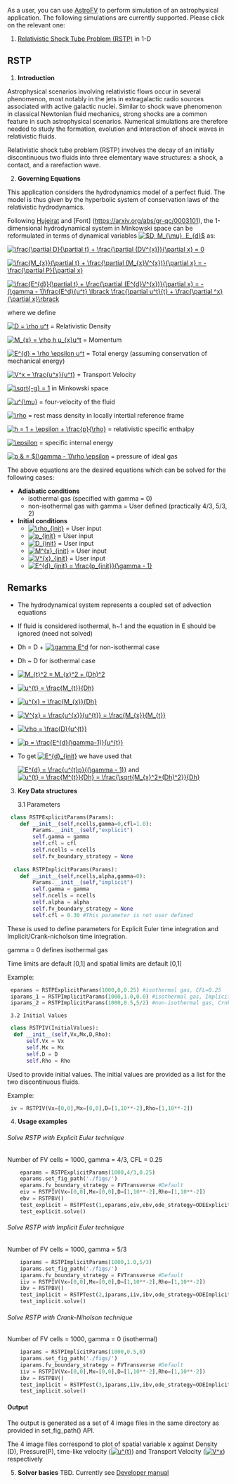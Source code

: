 As a user, you can use [AstroFV](https://njase.github.io/AstroFV/) to perform simulation of an astrophysical application.
The following simulations are currently supported. Please click on the relevant one:
1. [Relativistic Shock Tube Problem (RSTP)](#RSTP) in 1-D

## RSTP
1. **Introduction**

Astrophysical scenarios involving relativistic flows occur in several phenomenon, most notably in the jets in extragalactic radio sources associated with active galactic nuclei. Similar to shock wave phenomenon in classical Newtonian fluid mechanics, strong shocks are a common feature in
such astrophysical scenarios. Numerical simulations are therefore needed to study the formation, evolution and interaction of shock waves in relativistic fluids.

Relativistic shock tube problem (RSTP) involves the decay of an initially discontinuous two fluids into three elementary wave structures:
a shock, a contact, and a rarefaction wave.

2. **Governing Equations**

This application considers the hydrodynamics model of a perfect fluid. The model is thus given by the hyperbolic system of conservation
laws of the relativistic hydrodynamics.

Following [Hujeirat](https://arxiv.org/abs/0903.3025) and [Font] (https://arxiv.org/abs/gr-qc/0003101), the 1-dimensional hydrodynamical system in Minkowski space can be reformulated in terms of dynamical variables
<a href="https://www.codecogs.com/eqnedit.php?latex=\bg_white&space;$D,&space;M_{x},&space;E_{d}$" target="_blank"><img src="https://latex.codecogs.com/png.latex?\bg_white&space;$D,&space;M_{\mu},&space;E_{d}$" title="$D, M_{\mu}, E_{d}$" /></a>
as:

<a href="https://www.codecogs.com/eqnedit.php?latex=\bg_white&space;\frac{\partial&space;D}{\partial&space;t}&space;&plus;&space;\frac{\partial&space;(DV^{x})}{\partial&space;x}&space;=&space;0" target="_blank"><img src="https://latex.codecogs.com/png.latex?\bg_white&space;\frac{\partial&space;D}{\partial&space;t}&space;&plus;&space;\frac{\partial&space;(DV^{x})}{\partial&space;x}&space;=&space;0" title="\frac{\partial D}{\partial t} + \frac{\partial (DV^{x})}{\partial x} = 0" /></a>

<a href="https://www.codecogs.com/eqnedit.php?latex=\bg_white&space;\frac{M_{x}}{\partial&space;t}&space;&plus;&space;\frac{\partial&space;(M_{x}V^{x})}{\partial&space;x}&space;=&space;-\frac{\partial&space;P}{\partial&space;x}" target="_blank"><img src="https://latex.codecogs.com/png.latex?\bg_white&space;\frac{M_{x}}{\partial&space;t}&space;&plus;&space;\frac{\partial&space;(M_{x}V^{x})}{\partial&space;x}&space;=&space;-\frac{\partial&space;P}{\partial&space;x}" title="\frac{M_{x}}{\partial t} + \frac{\partial (M_{x}V^{x})}{\partial x} = -\frac{\partial P}{\partial x}" /></a>

<a href="https://www.codecogs.com/eqnedit.php?latex=\bg_white&space;\frac{E^{d}}{\partial&space;t}&space;&plus;&space;\frac{\partial&space;(E^{d}V^{x})}{\partial&space;x}&space;=&space;-(\gamma&space;-&space;1)\frac{E^d}{u^t}&space;\lbrack&space;\frac{\partial&space;u^t}{t}&space;&plus;&space;\frac{\partial&space;^x}{\partial&space;x}\rbrack" target="_blank"><img src="https://latex.codecogs.com/png.latex?\bg_white&space;\frac{E^{d}}{\partial&space;t}&space;&plus;&space;\frac{\partial&space;(E^{d}V^{x})}{\partial&space;x}&space;=&space;-(\gamma&space;-&space;1)\frac{E^d}{u^t}&space;\lbrack&space;\frac{\partial&space;u^t}{t}&space;&plus;&space;\frac{\partial&space;^x}{\partial&space;x}\rbrack" title="\frac{E^{d}}{\partial t} + \frac{\partial (E^{d}V^{x})}{\partial x} = -(\gamma - 1)\frac{E^d}{u^t} \lbrack \frac{\partial u^t}{t} + \frac{\partial ^x}{\partial x}\rbrack" /></a>

where we define

<a href="https://www.codecogs.com/eqnedit.php?latex=\bg_white&space;D&space;=&space;\rho&space;u^t" target="_blank"><img src="https://latex.codecogs.com/png.latex?\bg_white&space;D&space;=&space;\rho&space;u^t" title="D = \rho u^t" /></a>
 = Relativistic Density
 
 <a href="https://www.codecogs.com/eqnedit.php?latex=\bg_white&space;M_{x}&space;=&space;\rho&space;h&space;u_{x}u^t" target="_blank"><img src="https://latex.codecogs.com/png.latex?\bg_white&space;M_{x}&space;=&space;\rho&space;h&space;u_{x}u^t" title="M_{x} = \rho h u_{x}u^t" /></a>
 = Momentum
 
 <a href="https://www.codecogs.com/eqnedit.php?latex=\bg_white&space;E^{d}&space;=&space;\rho&space;\epsilon&space;u^t" target="_blank"><img src="https://latex.codecogs.com/png.latex?\bg_white&space;E^{d}&space;=&space;\rho&space;\epsilon&space;u^t" title="E^{d} = \rho \epsilon u^t" /></a>
 = Total energy (assuming conservation of mechanical energy)
 
 <a href="https://www.codecogs.com/eqnedit.php?latex=\bg_white&space;V^x&space;=&space;\frac{u^x}{u^t}" target="_blank"><img src="https://latex.codecogs.com/png.latex?\bg_white&space;V^x&space;=&space;\frac{u^x}{u^t}" title="V^x = \frac{u^x}{u^t}" /></a>
 = Transport Velocity
 
 <a href="https://www.codecogs.com/eqnedit.php?latex=\bg_white&space;\sqrt{-g}&space;=&space;1" target="_blank"><img src="https://latex.codecogs.com/png.latex?\bg_white&space;\sqrt{-g}&space;=&space;1" title="\sqrt{-g} = 1" /></a>
   in Minkowski space
 
 <a href="https://www.codecogs.com/eqnedit.php?latex=\bg_white&space;u^{\mu}" target="_blank"><img src="https://latex.codecogs.com/png.latex?\bg_white&space;u^{\mu}" title="u^{\mu}" /></a>
  = four-velocity of the fluid
  
 <a href="https://www.codecogs.com/eqnedit.php?latex=\bg_white&space;\rho" target="_blank"><img src="https://latex.codecogs.com/png.latex?\bg_white&space;\rho" title="\rho" /></a>
  = rest mass density in locally intertial reference frame
  
  <a href="https://www.codecogs.com/eqnedit.php?latex=\bg_white&space;h&space;=&space;1&space;&plus;&space;\epsilon&space;&plus;&space;\frac{p}{\rho}" target="_blank"><img src="https://latex.codecogs.com/png.latex?\bg_white&space;h&space;=&space;1&space;&plus;&space;\epsilon&space;&plus;&space;\frac{p}{\rho}" title="h = 1 + \epsilon + \frac{p}{\rho}" /></a>
   = relativistic specific enthalpy
  
  <a href="https://www.codecogs.com/eqnedit.php?latex=\bg_white&space;\epsilon" target="_blank"><img src="https://latex.codecogs.com/png.latex?\bg_white&space;\epsilon" title="\epsilon" /></a>
   = specific internal energy
  
  <a href="https://www.codecogs.com/eqnedit.php?latex=\bg_white&space;p&space;&&space;=&space;$(\gamma&space;-&space;1)\rho&space;\epsilon" target="_blank"><img src="https://latex.codecogs.com/png.latex?\bg_white&space;p&space;&&space;=&space;$(\gamma&space;-&space;1)\rho&space;\epsilon" title="p & = $(\gamma - 1)\rho \epsilon" /></a>
   = pressure of ideal gas
  
The above equations are the desired equations which can be solved for the following cases:
* **Adiabatic conditions**
  * isothermal gas (specified with gamma = 0)
  * non-isothermal gas with gamma = User defined (practically 4/3, 5/3, 2)
* **Initial conditions**
  * <a href="https://www.codecogs.com/eqnedit.php?latex=\bg_white&space;\rho_{init}" target="_blank"><img src="https://latex.codecogs.com/png.latex?\bg_white&space;\rho_{init}" title="\rho_{init}" /></a>
     = User input
  * <a href="https://www.codecogs.com/eqnedit.php?latex=\bg_white&space; p_{init}" target="_blank"><img src="https://latex.codecogs.com/png.latex?\bg_white&space;p_{init}" title="p_{init}" /></a>
      = User input
  * <a href="https://www.codecogs.com/eqnedit.php?latex=\bg_white&space;D_{init}" target="_blank"><img src="https://latex.codecogs.com/png.latex?\bg_white&space;D_{init}" title="D_{init}" /></a>
      = User input
  * <a href="https://www.codecogs.com/eqnedit.php?latex=\bg_white&space;M^{x}_{init}" target="_blank"><img src="https://latex.codecogs.com/png.latex?\bg_white&space;M^{x}_{init}" title="M^{x}_{init}" /></a>
      = User input
  * <a href="https://www.codecogs.com/eqnedit.php?latex=\bg_white&space;V^{x}_{init}" target="_blank"><img src="https://latex.codecogs.com/png.latex?\bg_white&space;V^{x}_{init}" title="V^{x}_{init}" /></a>
      = User input
  * <a href="https://www.codecogs.com/eqnedit.php?latex=\bg_white&space;E^{d}_{init}&space;=&space;\frac{p_{init}}{\gamma&space;-&space;1}" target="_blank"><img src="https://latex.codecogs.com/png.latex?\bg_white&space;E^{d}_{init}&space;=&space;\frac{p_{init}}{\gamma&space;-&space;1}" title="E^{d}_{init} = \frac{p_{init}}{\gamma - 1}" /></a>
  
 ## Remarks
 * The hydrodynamical system represents a coupled set of advection equations
 * If fluid is considered isothermal, h~1 and the equation in E should be ignored (need not solved)
 * Dh = D + <a href="https://www.codecogs.com/eqnedit.php?latex=\bg_white&space;\gamma&space;E^d" target="_blank"><img src="https://latex.codecogs.com/png.latex?\bg_white&space;\gamma&space;E^d" title="\gamma E^d" /></a> for non-isothermal case
 * Dh ~ D for isothermal case
 * <a href="https://www.codecogs.com/eqnedit.php?latex=\bg_white&space;M_{t}^2&space;=&space;M_{x}^2&space;&plus;&space;(Dh)^2" target="_blank"><img src="https://latex.codecogs.com/png.latex?\bg_white&space;M_{t}^2&space;=&space;M_{x}^2&space;&plus;&space;(Dh)^2" title="M_{t}^2 = M_{x}^2 + (Dh)^2" /></a>
 * <a href="https://www.codecogs.com/eqnedit.php?latex=\bg_white&space;u^{t}&space;=&space;\frac{M_{t}}{Dh}" target="_blank"><img src="https://latex.codecogs.com/png.latex?\bg_white&space;u^{t}&space;=&space;\frac{M_{t}}{Dh}" title="u^{t} = \frac{M_{t}}{Dh}" /></a>
 * <a href="https://www.codecogs.com/eqnedit.php?latex=\bg_white&space;u^{x}&space;=&space;\frac{M_{x}}{Dh}" target="_blank"><img src="https://latex.codecogs.com/png.latex?\bg_white&space;u^{x}&space;=&space;\frac{M_{x}}{Dh}" title="u^{x} = \frac{M_{x}}{Dh}" /></a>
 * <a href="https://www.codecogs.com/eqnedit.php?latex=\bg_white&space;V^{x}&space;=&space;\frac{u^{x}}{u^{t}}&space;=&space;\frac{M_{x}}{M_{t}}" target="_blank"><img src="https://latex.codecogs.com/png.latex?\bg_white&space;V^{x}&space;=&space;\frac{u^{x}}{u^{t}}&space;=&space;\frac{M_{x}}{M_{t}}" title="V^{x} = \frac{u^{x}}{u^{t}} = \frac{M_{x}}{M_{t}}" /></a>
 * <a href="https://www.codecogs.com/eqnedit.php?latex=\bg_white&space;\rho&space;=&space;\frac{D}{u^{t}}" target="_blank"><img src="https://latex.codecogs.com/png.latex?\bg_white&space;\rho&space;=&space;\frac{D}{u^{t}}" title="\rho = \frac{D}{u^{t}}" /></a>
 * <a href="https://www.codecogs.com/eqnedit.php?latex=\bg_white&space;p&space;=&space;\frac{E^{d}(\gamma-1)}{u^{t}}" target="_blank"><img src="https://latex.codecogs.com/png.latex?\bg_white&space;p&space;=&space;\frac{E^{d}(\gamma-1)}{u^{t}}" title="p = \frac{E^{d}(\gamma-1)}{u^{t}}" /></a>
 * To get <a href="https://www.codecogs.com/eqnedit.php?latex=\bg_white&space;E^{d}_{init}" target="_blank"><img src="https://latex.codecogs.com/png.latex?\bg_white&space;E^{d}_{init}" title="E^{d}_{init}" /></a>
    we have used that 
    
    <a href="https://www.codecogs.com/eqnedit.php?latex=\bg_white&space;E^{d}&space;=&space;\frac{u^{t}p}{(\gamma&space;-&space;1)}" target="_blank"><img src="https://latex.codecogs.com/png.latex?\bg_white&space;E^{d}&space;=&space;\frac{u^{t}p}{(\gamma&space;-&space;1)}" title="E^{d} = \frac{u^{t}p}{(\gamma - 1)}" /></a>
    and 
    <a href="https://www.codecogs.com/eqnedit.php?latex=\bg_white&space;u^{t}&space;=&space;\frac{M^{t}}{Dh}&space;=&space;\frac{\sqrt{M_{x}^2&plus;(Dh)^2}}{Dh}" target="_blank"><img src="https://latex.codecogs.com/png.latex?\bg_white&space;u^{t}&space;=&space;\frac{M^{t}}{Dh}&space;=&space;\frac{\sqrt{M_{x}^2&plus;(Dh)^2}}{Dh}" title="u^{t} = \frac{M^{t}}{Dh} = \frac{\sqrt{M_{x}^2+(Dh)^2}}{Dh}" /></a>
    
3. **Key Data structures**

      3.1 Parameters
```python
 class RSTPExplicitParams(Params):
    def __init__(self,ncells,gamma=0,cfl=1.0):
        Params.__init__(self,"explicit") 
        self.gamma = gamma
        self.cfl = cfl
        self.ncells = ncells
        self.fv_boundary_strategy = None
   
  class RSTPImplicitParams(Params):
    def __init__(self,ncells,alpha,gamma=0):
        Params.__init__(self,"implicit") 
        self.gamma = gamma
        self.ncells = ncells
        self.alpha = alpha
        self.fv_boundary_strategy = None        
        self.cfl = 0.30 #This parameter is not user defined
 ```
 These is used to define parameters for Explicit Euler time integration and Implicit/Crank-nicholson time integration. 
 
 gamma = 0 defines isothermal gas
 
 Time limits are default [0,1] and spatial limits are default [0,1]
 
 Example:
 ```python
  eparams = RSTPExplicitParams(1000,0,0.25) #isothermal gas, CFL=0.25
  iparams_1 = RSTPImplicitParams(1000,1.0,0.0) #isothermal gas, Implicit Euler solver
  iparams_2 = RSTPImplicitParams(1000,0.5,5/2) #non-isothermal gas, Crnk-Nicholson solver  
 ```
     3.2 Initial Values
  ```python
   class RSTPIV(InitialValues):
    def __init__(self,Vx,Mx,D,Rho):
        self.Vx = Vx
        self.Mx = Mx
        self.D = D
        self.Rho = Rho
  ```
 Used to provide initial values. The initial values are provided as a list for the two discontinuous fluids.
 
 Example:
 ```python
  iv = RSTPIV(Vx=[0,0],Mx=[0,0],D=[1,10**-2],Rho=[1,10**-2])
 
 ```
4. **Usage examples**
###### Solve RSTP with Explicit Euler technique
Number of FV cells = 1000, gamma = 4/3, CFL = 0.25
```python
    eparams = RSTPExplicitParams(1000,4/3,0.25) 
    eparams.set_fig_path('./figs/')
    eparams.fv_boundary_strategy = FVTransverse #Default 
    eiv = RSTPIV(Vx=[0,0],Mx=[0,0],D=[1,10**-2],Rho=[1,10**-2])
    ebv = RSTPBV()
    test_explicit = RSTPTest(1,eparams,eiv,ebv,ode_strategy=ODEExplicit)
    test_explicit.solve()
```

###### Solve RSTP with Implicit Euler technique
Number of FV cells = 1000, gamma = 5/3
```python
    iparams = RSTPImplicitParams(1000,1.0,5/3)
    iparams.set_fig_path('./figs/')
    iparams.fv_boundary_strategy = FVTransverse #Default 
    iiv = RSTPIV(Vx=[0,0],Mx=[0,0],D=[1,10**-2],Rho=[1,10**-2])
    ibv = RSTPBV()
    test_implicit = RSTPTest(2,iparams,iiv,ibv,ode_strategy=ODEImplicit)
    test_implicit.solve()
```

###### Solve RSTP with Crank-Niholson technique
Number of FV cells = 1000, gamma = 0 (isothermal)
```python
    iparams = RSTPImplicitParams(1000,0.5,0)
    iparams.set_fig_path('./figs/')
    iparams.fv_boundary_strategy = FVTransverse #Default 
    iiv = RSTPIV(Vx=[0,0],Mx=[0,0],D=[1,10**-2],Rho=[1,10**-2])
    ibv = RSTPBV()
    test_implicit = RSTPTest(3,iparams,iiv,ibv,ode_strategy=ODEImplicit)
    test_implicit.solve()
```
#### Output
The output is generated as a set of 4 image files in the same directory as provided in set_fig_path() API.

The 4 image files correspond to plot of spatial variable x against Density (D), Pressure(P), time-like velocity (<a href="https://www.codecogs.com/eqnedit.php?latex=\bg_white&space;u^{t}" target="_blank"><img src="https://latex.codecogs.com/png.latex?\bg_white&space;u^{t}" title="u^{t}" /></a>) and Transport Velocity (<a href="https://www.codecogs.com/eqnedit.php?latex=\bg_white&space;V^x" target="_blank"><img src="https://latex.codecogs.com/png.latex?\bg_white&space;V^x" title="V^x" /></a>) respectively

5. **Solver basics**
TBD. Currently see [Developer manual](afv_developer_manual.md)
